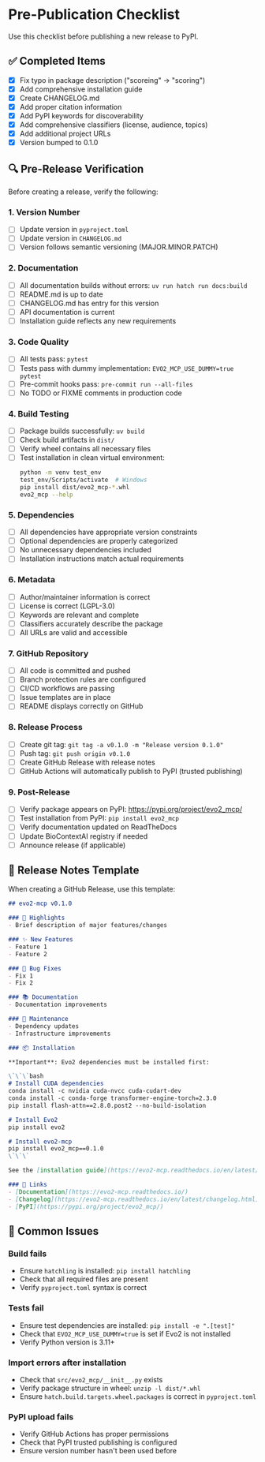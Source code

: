 # Pre-Publication Checklist

Use this checklist before publishing a new release to PyPI.

## ✅ Completed Items

- [x] Fix typo in package description ("scoreing" → "scoring")
- [x] Add comprehensive installation guide
- [x] Create CHANGELOG.md
- [x] Add proper citation information
- [x] Add PyPI keywords for discoverability
- [x] Add comprehensive classifiers (license, audience, topics)
- [x] Add additional project URLs
- [x] Version bumped to 0.1.0

## 🔍 Pre-Release Verification

Before creating a release, verify the following:

### 1. Version Number
- [ ] Update version in `pyproject.toml`
- [ ] Update version in `CHANGELOG.md`
- [ ] Version follows semantic versioning (MAJOR.MINOR.PATCH)

### 2. Documentation
- [ ] All documentation builds without errors: `uv run hatch run docs:build`
- [ ] README.md is up to date
- [ ] CHANGELOG.md has entry for this version
- [ ] API documentation is current
- [ ] Installation guide reflects any new requirements

### 3. Code Quality
- [ ] All tests pass: `pytest`
- [ ] Tests pass with dummy implementation: `EVO2_MCP_USE_DUMMY=true pytest`
- [ ] Pre-commit hooks pass: `pre-commit run --all-files`
- [ ] No TODO or FIXME comments in production code

### 4. Build Testing
- [ ] Package builds successfully: `uv build`
- [ ] Check build artifacts in `dist/`
- [ ] Verify wheel contains all necessary files
- [ ] Test installation in clean virtual environment:
  ```bash
  python -m venv test_env
  test_env/Scripts/activate  # Windows
  pip install dist/evo2_mcp-*.whl
  evo2_mcp --help
  ```

### 5. Dependencies
- [ ] All dependencies have appropriate version constraints
- [ ] Optional dependencies are properly categorized
- [ ] No unnecessary dependencies included
- [ ] Installation instructions match actual requirements

### 6. Metadata
- [ ] Author/maintainer information is correct
- [ ] License is correct (LGPL-3.0)
- [ ] Keywords are relevant and complete
- [ ] Classifiers accurately describe the package
- [ ] All URLs are valid and accessible

### 7. GitHub Repository
- [ ] All code is committed and pushed
- [ ] Branch protection rules are configured
- [ ] CI/CD workflows are passing
- [ ] Issue templates are in place
- [ ] README displays correctly on GitHub

### 8. Release Process
- [ ] Create git tag: `git tag -a v0.1.0 -m "Release version 0.1.0"`
- [ ] Push tag: `git push origin v0.1.0`
- [ ] Create GitHub Release with release notes
- [ ] GitHub Actions will automatically publish to PyPI (trusted publishing)

### 9. Post-Release
- [ ] Verify package appears on PyPI: https://pypi.org/project/evo2_mcp/
- [ ] Test installation from PyPI: `pip install evo2_mcp`
- [ ] Verify documentation updated on ReadTheDocs
- [ ] Update BioContextAI registry if needed
- [ ] Announce release (if applicable)

## 📝 Release Notes Template

When creating a GitHub Release, use this template:

```markdown
## evo2-mcp v0.1.0

### 🎉 Highlights
- Brief description of major features/changes

### ✨ New Features
- Feature 1
- Feature 2

### 🐛 Bug Fixes
- Fix 1
- Fix 2

### 📚 Documentation
- Documentation improvements

### 🔧 Maintenance
- Dependency updates
- Infrastructure improvements

### 📦 Installation

**Important**: Evo2 dependencies must be installed first:

\`\`\`bash
# Install CUDA dependencies
conda install -c nvidia cuda-nvcc cuda-cudart-dev
conda install -c conda-forge transformer-engine-torch=2.3.0
pip install flash-attn==2.8.0.post2 --no-build-isolation

# Install Evo2
pip install evo2

# Install evo2-mcp
pip install evo2_mcp==0.1.0
\`\`\`

See the [installation guide](https://evo2-mcp.readthedocs.io/en/latest/installation.html) for details.

### 🔗 Links
- [Documentation](https://evo2-mcp.readthedocs.io/)
- [Changelog](https://evo2-mcp.readthedocs.io/en/latest/changelog.html)
- [PyPI](https://pypi.org/project/evo2_mcp/)
```

## 🚨 Common Issues

### Build fails
- Ensure `hatchling` is installed: `pip install hatchling`
- Check that all required files are present
- Verify `pyproject.toml` syntax is correct

### Tests fail
- Ensure test dependencies are installed: `pip install -e ".[test]"`
- Check that `EVO2_MCP_USE_DUMMY=true` is set if Evo2 is not installed
- Verify Python version is 3.11+

### Import errors after installation
- Check that `src/evo2_mcp/__init__.py` exists
- Verify package structure in wheel: `unzip -l dist/*.whl`
- Ensure `hatch.build.targets.wheel.packages` is correct in `pyproject.toml`

### PyPI upload fails
- Verify GitHub Actions has proper permissions
- Check that PyPI trusted publishing is configured
- Ensure version number hasn't been used before

